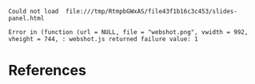     Could not load  file:///tmp/RtmpbGWxAS/file43f1b16c3c453/slides-panel.html

    Error in (function (url = NULL, file = "webshot.png", vwidth = 992, vheight = 744, : webshot.js returned failure value: 1

References
==========
